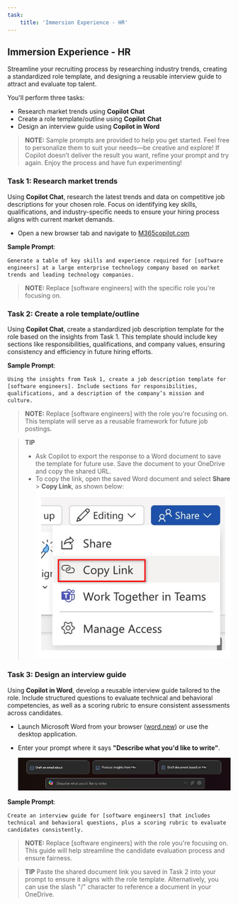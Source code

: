 ```yaml
---
task:
    title: 'Immersion Experience - HR'
---
```


## Immersion Experience - HR

Streamline your recruiting process by researching industry trends, creating a standardized role template, and designing a reusable interview guide to attract and evaluate top talent.

You'll perform three tasks:

- Research market trends using  **Copilot Chat**
- Create a role template/outline using **Copilot Chat**
- Design an interview guide using **Copilot in Word**

> **NOTE:** Sample prompts are provided to help you get started. Feel free to personalize them to suit your needs—be creative and explore! If Copilot doesn’t deliver the result you want, refine your prompt and try again. Enjoy the process and have fun experimenting!

### Task 1: Research market trends

Using **Copilot Chat**, research the latest trends and data on competitive job descriptions for your chosen role. Focus on identifying key skills, qualifications, and industry-specific needs to ensure your hiring process aligns with current market demands.

- Open a new browser tab and navigate to [M365copilot.com](https://m365copilot.com/)

**Sample Prompt**:

```text
Generate a table of key skills and experience required for [software engineers] at a large enterprise technology company based on market trends and leading technology companies.
```

> **NOTE:** Replace [software engineers] with the specific role you're focusing on.

### Task 2: Create a role template/outline

Using **Copilot Chat**, create a standardized job description template for the role based on the insights from Task 1. This template should include key sections like responsibilities, qualifications, and company values, ensuring consistency and efficiency in future hiring efforts.

**Sample Prompt**:

```text
Using the insights from Task 1, create a job description template for [software engineers]. Include sections for responsibilities, qualifications, and a description of the company’s mission and culture.
```

> **NOTE:** Replace [software engineers] with the role you're focusing on. This template will serve as a reusable framework for future job postings.

> **TIP**  
>
> - Ask Copilot to export the response to a Word document to save the template for future use. Save the document to your OneDrive and copy the shared URL.
> - To copy the link, open the saved Word document and select **Share** > **Copy Link**, as shown below:  
> ![Share link.](../Demos/Media/share-menu-with-copy-link-9fd1c60a.png)

### Task 3: Design an interview guide

Using **Copilot in Word**, develop a reusable interview guide tailored to the role. Include structured questions to evaluate technical and behavioral competencies, as well as a scoring rubric to ensure consistent assessments across candidates.

- Launch Microsoft Word from your browser ([word.new](https://word.new)) or use the desktop application.
- Enter your prompt where it says **"Describe what you'd like to write"**.

    ![screenshot showing Copilot in Word.](../Prompts/Media/draft-with-copilot.png)

**Sample Prompt**:

```text
Create an interview guide for [software engineers] that includes technical and behavioral questions, plus a scoring rubric to evaluate candidates consistently.
```

> **NOTE:** Replace [software engineers] with the role you're focusing on. This guide will help streamline the candidate evaluation process and ensure fairness.

> **TIP** Paste the shared document link you saved in Task 2 into your prompt to ensure it aligns with the role template. Alternatively, you can use the slash "/" character to reference a document in your OneDrive.
